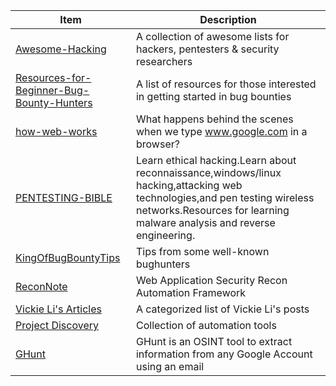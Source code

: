


Item | Description
---- | ----
[Awesome-Hacking](https://github.com/Hack-with-Github/Awesome-Hacking) 			| A collection of awesome lists for hackers, pentesters & security researchers
[Resources-for-Beginner-Bug-Bounty-Hunters](https://github.com/nahamsec/Resources-for-Beginner-Bug-Bounty-Hunters)								| A list of resources for those interested in getting started in bug bounties 
[how-web-works](https://github.com/vasanthk/how-web-works)        |  What happens behind the scenes when we type www.google.com in a browser?
[PENTESTING-BIBLE](https://github.com/blaCCkHatHacEEkr/PENTESTING-BIBLE)|Learn ethical hacking.Learn about reconnaissance,windows/linux hacking,attacking web technologies,and pen testing wireless networks.Resources for learning malware analysis and reverse engineering. 
[KingOfBugBountyTips](https://github.com/KingOfBugbounty/KingOfBugBountyTips)| Tips from some well-known bughunters
[ReconNote](https://github.com/0xdekster/ReconNote) | Web Application Security Recon Automation Framework
[Vickie Li's Articles ](https://vickieli.medium.com/sitemap-xml-6ecc3b14b4f) | A categorized list of Vickie Li's posts
[Project Discovery](https://github.com/projectdiscovery) | Collection of automation tools
[GHunt](https://github.com/mxrch/GHunt) | GHunt is an OSINT tool to extract information from any Google Account using an email
